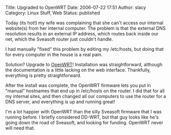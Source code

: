Title: Upgraded to OpenWRT
Date: 2006-07-22 17:51
Author: slacy
Category: Linux Stuff, Web
Status: published

Today (its hot!) my wife was complaining that she can't access our
internal website(s) from her internal computer. The problem is that the
external DNS resolution results in an external IP address, which routes
back inside our net, which the Sveasoft router just couldn't handle.

I had manually "fixed" this problem by editing my /etc/hosts, but doing
that for every computer in the house is a real pain.

Solution? Upgrade to [OpenWRT](http://openwrt.org)! Installation was
straightforward, although the documentation is a little lacking on the
web interface. Thankfully, everything is pretty straightforward.

After the install was complete, the OpenWRT firmware lets you put in
"manual" hostnames that end up in /etc/hosts on the router. I did that
for all my internal sites, and then changed all our computers to use the
router for a DNS server, and everything is up and running great!

I'm a lot happier with OpenWRT than the silly Sveasoft firmware that I
was running before. I briefly considered DD-WRT, but that guy looks like
he's going down the road of Sveasoft, and looking for funding. OpenWRT
never will need that.
